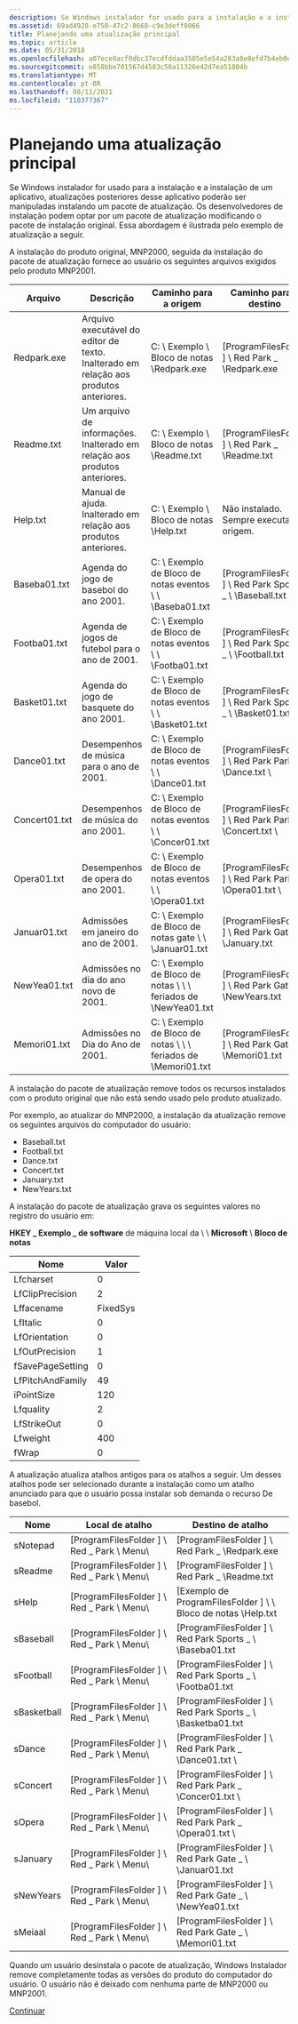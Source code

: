 ```yaml
---
description: Se Windows instalador for usado para a instalação e a instalação de um aplicativo, atualizações posteriores desse aplicativo poderão ser manipuladas instalando um pacote de atualização.
ms.assetid: 69ad4928-e750-47c2-8668-c9e3deff8066
title: Planejando uma atualização principal
ms.topic: article
ms.date: 05/31/2018
ms.openlocfilehash: a07ece8acf0dbc37ecdfddaa3505e5e54a283a8e8efd7b4eb0dc1a0a365a461e
ms.sourcegitcommit: e858bbe701567d4583c50a11326e42d7ea51804b
ms.translationtype: MT
ms.contentlocale: pt-BR
ms.lasthandoff: 08/11/2021
ms.locfileid: "118377367"
---
```

# <a name="planning-a-major-upgrade"></a>Planejando uma atualização principal

Se Windows instalador for usado para a instalação e a instalação de um aplicativo, atualizações posteriores desse aplicativo poderão ser manipuladas instalando um pacote de atualização. Os desenvolvedores de instalação podem optar por um pacote de atualização modificando o pacote de instalação original. Essa abordagem é ilustrada pelo exemplo de atualização a seguir.

A instalação do produto original, MNP2000, seguida da instalação do pacote de atualização fornece ao usuário os seguintes arquivos exigidos pelo produto MNP2001.



| Arquivo          | Descrição                                                    | Caminho para a origem                                    | Caminho para o destino                                          |
|---------------|----------------------------------------------------------------|---------------------------------------------------|---------------------------------------------------------|
| Redpark.exe   | Arquivo executável do editor de texto. Inalterado em relação aos produtos anteriores. | C: \\ Exemplo \\ Bloco de notas \\Redpark.exe                  | \[ProgramFilesFolder \] \\ Red Park \_ \\Redpark.exe          |
| Readme.txt    | Um arquivo de informações. Inalterado em relação aos produtos anteriores.         | C: \\ Exemplo \\ Bloco de notas \\Readme.txt                   | \[ProgramFilesFolder \] \\ Red Park \_ \\Readme.txt           |
| Help.txt      | Manual de ajuda. Inalterado em relação aos produtos anteriores.                 | C: \\ Exemplo \\ Bloco de notas \\Help.txt                     | Não instalado. Sempre executar de origem.                  |
| Baseba01.txt  | Agenda do jogo de basebol do ano 2001.                          | C: \\ Exemplo de Bloco de notas eventos \\ \\ \\Baseba01.txt         | \[ProgramFilesFolder \] \\ Red Park Sports \_ \\ \\Baseball.txt |
| Footba01.txt  | Agenda de jogos de futebol para o ano de 2001.                          | C: \\ Exemplo de Bloco de notas eventos \\ \\ \\Footba01.txt         | \[ProgramFilesFolder \] \\ Red Park Sports \_ \\ \\Football.txt |
| Basket01.txt  | Agenda do jogo de basquete do ano 2001.                        | C: \\ Exemplo de Bloco de notas eventos \\ \\ \\Basket01.txt         | \[ProgramFilesFolder \] \\ Red Park Sports \_ \\ \\Basket01.txt |
| Dance01.txt   | Desempenhos de música para o ano de 2001.                              | C: \\ Exemplo de Bloco de notas eventos \\ \\ \\Dance01.txt          | \[ProgramFilesFolder \] \\ Red Park Park \_ \\Dance.txt \\      |
| Concert01.txt | Desempenhos de música do ano 2001.                              | C: \\ Exemplo de Bloco de notas eventos \\ \\ \\Concer01.txt         | \[ProgramFilesFolder \] \\ Red Park Park \_ \\Concert.txt \\    |
| Opera01.txt   | Desempenhos de opera do ano 2001.                              | C: \\ Exemplo de Bloco de notas eventos \\ \\ \\Opera01.txt          | \[ProgramFilesFolder \] \\ Red Park Park \_ \\Opera01.txt \\    |
| Januar01.txt  | Admissões em janeiro do ano de 2001.                            | C: \\ Exemplo de Bloco de notas gate \\ \\ \\Januar01.txt           | \[ProgramFilesFolder \] \\ Red Park Gate \_ \\ \\January.txt    |
| NewYea01.txt  | Admissões no dia do ano novo de 2001.                      | C: \\ Exemplo de Bloco de notas \\ \\ \\ feriados de \\NewYea01.txt | \[ProgramFilesFolder \] \\ Red Park Gate \_ \\ \\NewYears.txt   |
| Memori01.txt  | Admissões no Dia do Ano de 2001.                       | C: \\ Exemplo de Bloco de notas \\ \\ \\ feriados de \\Memori01.txt | \[ProgramFilesFolder \] \\ Red Park Gate \_ \\ \\Memori01.txt   |



 

A instalação do pacote de atualização remove todos os recursos instalados com o produto original que não está sendo usado pelo produto atualizado.

Por exemplo, ao atualizar do MNP2000, a instalação da atualização remove os seguintes arquivos do computador do usuário:

-   Baseball.txt
-   Football.txt
-   Dance.txt
-   Concert.txt
-   January.txt
-   NewYears.txt

A instalação do pacote de atualização grava os seguintes valores no registro do usuário em:

**HKEY \_ Exemplo \_ de software** de máquina local da \\  \\ **Microsoft** \\ **Bloco de notas**



| Nome             | Valor    |
|------------------|----------|
| Lfcharset        | 0        |
| LfClipPrecision  | 2        |
| Lffacename       | FixedSys |
| LfItalic         | 0        |
| LfOrientation    | 0        |
| LfOutPrecision   | 1        |
| fSavePageSetting | 0        |
| LfPitchAndFamily | 49       |
| iPointSize       | 120      |
| Lfquality        | 2        |
| LfStrikeOut      | 0        |
| Lfweight         | 400      |
| fWrap            | 0        |



 

A atualização atualiza atalhos antigos para os atalhos a seguir. Um desses atalhos pode ser selecionado durante a instalação como um atalho anunciado para que o usuário possa instalar sob demanda o recurso De basebol.



| Nome        | Local de atalho                         | Destino de atalho                                           |
|-------------|-------------------------------------------|-----------------------------------------------------------|
| sNotepad    | \[ProgramFilesFolder \] \\ Red \_ Park \\ Menu\\ | \[ProgramFilesFolder \] \\ Red Park \_ \\Redpark.exe            |
| sReadme     | \[ProgramFilesFolder \] \\ Red \_ Park \\ Menu\\ | \[ProgramFilesFolder \] \\ Red Park \_ \\Readme.txt             |
| sHelp       | \[ProgramFilesFolder \] \\ Red \_ Park \\ Menu\\ | \[Exemplo de ProgramFilesFolder \] \\ \\ Bloco de notas \\Help.txt         |
| sBaseball   | \[ProgramFilesFolder \] \\ Red \_ Park \\ Menu\\ | \[ProgramFilesFolder \] \\ Red Park Sports \_ \\ \\Baseba01.txt   |
| sFootball   | \[ProgramFilesFolder \] \\ Red \_ Park \\ Menu\\ | \[ProgramFilesFolder \] \\ Red Park Sports \_ \\ \\Footba01.txt   |
| sBasketball | \[ProgramFilesFolder \] \\ Red \_ Park \\ Menu\\ | \[ProgramFilesFolder \] \\ Red Park Sports \_ \\ \\Basketba01.txt |
| sDance      | \[ProgramFilesFolder \] \\ Red \_ Park \\ Menu\\ | \[ProgramFilesFolder \] \\ Red Park Park \_ \\Dance01.txt \\      |
| sConcert    | \[ProgramFilesFolder \] \\ Red \_ Park \\ Menu\\ | \[ProgramFilesFolder \] \\ Red Park Park \_ \\Concer01.txt \\     |
| sOpera      | \[ProgramFilesFolder \] \\ Red \_ Park \\ Menu\\ | \[ProgramFilesFolder \] \\ Red Park Park \_ \\Opera01.txt \\      |
| sJanuary    | \[ProgramFilesFolder \] \\ Red \_ Park \\ Menu\\ | \[ProgramFilesFolder \] \\ Red Park Gate \_ \\ \\Januar01.txt     |
| sNewYears   | \[ProgramFilesFolder \] \\ Red \_ Park \\ Menu\\ | \[ProgramFilesFolder \] \\ Red Park Gate \_ \\ \\NewYea01.txt     |
| sMeiaal   | \[ProgramFilesFolder \] \\ Red \_ Park \\ Menu\\ | \[ProgramFilesFolder \] \\ Red Park Gate \_ \\ \\Memori01.txt     |



 

Quando um usuário desinstala o pacote de atualização, Windows Instalador remove completamente todas as versões do produto do computador do usuário. O usuário não é deixado com nenhuma parte de MNP2000 ou MNP2001.

[Continuar](importing-original-installation-database.md)

 

 



